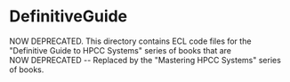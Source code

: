 # DefinitiveGuide
NOW DEPRECATED. This directory contains ECL code files for the "Definitive Guide to HPCC Systems" series of books that are  
NOW DEPRECATED -- Replaced by the "Mastering HPCC Systems" series of books. 
